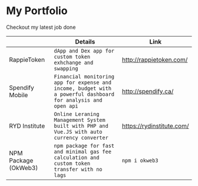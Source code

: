 # My Portfolio
Checkout my latest job done

|                |Details                          |Link                        |
|----------------|-------------------------------|-----------------------------|
|RappieToken|`dApp and Dex app for custom token exhchange and swapping`            |http://rappietoken.com/            |
| Spendify Mobile |`Financial monitoring app for expense and income, budget with a powerful dashboard for analysis and open api`            |http://spendify.ca/            |
| RYD Institute |`Online Leraning Management System built with PHP and Vue.JS with auto currency converter`            |https://rydinstitute.com/            |
|NPM Package (OkWeb3)|`npm package for fast and minimal gas fee calculation and custom token transfer with no lags`| `npm i okweb3`
